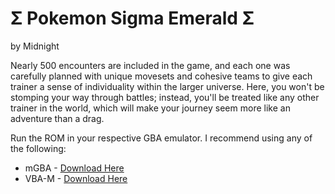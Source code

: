# Σ Pokemon Sigma Emerald Σ
by Midnight

Nearly 500 encounters are included in the game, and each one was carefully planned with unique movesets and cohesive teams to give each trainer a sense of individuality within the larger universe. Here, you won't be stomping your way through battles; instead, you'll be treated like any other trainer in the world, which will make your journey seem more like an adventure than a drag.

Run the ROM in your respective GBA emulator. I recommend using any of the following:
- mGBA - [Download Here](https://mgba.io/downloads.html)
- VBA-M - [Download Here](http://www.emucr.com/search/label/VisualBoyAdvance-M?&max-results=1)
